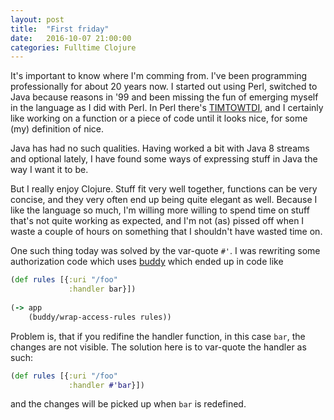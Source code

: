 ```yaml
---
layout: post
title:  "First friday"
date:   2016-10-07 21:00:00
categories: Fulltime Clojure
---
```


It's important to know where I'm comming from. I've been programming professionally for about 20 years now. I started out using Perl,
switched to Java because reasons in '99 and been missing the fun of emerging myself in the language as I did with Perl. In Perl there's
[TIMTOWTDI](https://en.wiktionary.org/wiki/TIMTOWTDI), and I certainly like working on a function or a piece of code until it looks nice, 
for some (my) definition of nice.

Java has had no such qualities. Having worked a bit with Java 8 streams and optional lately, I have found some ways of expressing stuff in 
Java the way I want it to be.

But I really enjoy Clojure. Stuff fit very well together, functions can be very concise, and they very often end up being quite elegant as well.
Because I like the language so much, I'm willing more willing to spend time on stuff that's not quite working as expected, and I'm not (as)
pissed off when I waste a couple of hours on something that I shouldn't have wasted time on.

One such thing today was solved by the var-quote `#'`. I was rewriting some authorization code which uses 
[buddy](https://funcool.github.io/buddy-auth/latest/#access-rules) which ended up in code like
```clojure
(def rules [{:uri "/foo"
             :handler bar}])
             
(-> app
    (buddy/wrap-access-rules rules))
```
Problem is, that if you redifine the handler function, in this case `bar`, the changes are not visible. The solution here is to var-quote
the handler as such:
```clojure
(def rules [{:uri "/foo"
             :handler #'bar}])
```
and the changes will be picked up when `bar` is redefined.
